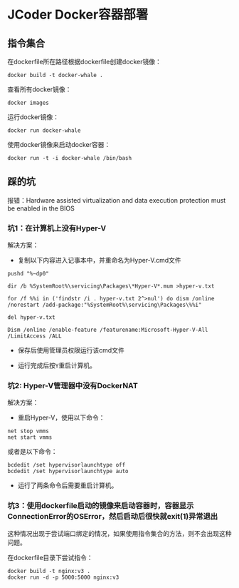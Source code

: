 # JCoder Docker容器部署

## 指令集合
在dockerfile所在路径根据dockerfile创建docker镜像：
```
docker build -t docker-whale .
```

查看所有docker镜像：
```
docker images
```

运行docker镜像：
```
docker run docker-whale
```

使用docker镜像来启动docker容器：
```
docker run -t -i docker-whale /bin/bash
```

## 踩的坑

报错：Hardware assisted virtualization and data execution protection must be enabled in the BIOS

### 坑1：在计算机上没有Hyper-V    

解决方案：
- 复制以下内容进入记事本中，并重命名为Hyper-V.cmd文件
```
pushd "%~dp0"

dir /b %SystemRoot%\servicing\Packages\*Hyper-V*.mum >hyper-v.txt

for /f %%i in ('findstr /i . hyper-v.txt 2^>nul') do dism /online /norestart /add-package:"%SystemRoot%\servicing\Packages\%%i"

del hyper-v.txt

Dism /online /enable-feature /featurename:Microsoft-Hyper-V-All /LimitAccess /ALL
```

- 保存后使用管理员权限运行该cmd文件

- 运行完成后按```Y```重启计算机。

### 坑2: Hyper-V管理器中没有DockerNAT

解决方案：     

- 重启Hyper-V，使用以下命令：        
```
net stop vmms
net start vmms
```

或者是以下命令：
```
bcdedit /set hypervisorlaunchtype off 
bcdedit /set hypervisorlaunchtype auto
```

- 运行了两条命令后需要重启计算机。

### 坑3：使用dockerfile启动的镜像来启动容器时，容器显示ConnectionError的OSError，然后启动后很快就exit(1)异常退出

这种情况出现于尝试端口绑定的情况，如果使用指令集合的方法，则不会出现这种问题。

在dockerfile目录下尝试指令：
```
docker build -t nginx:v3 .
docker run -d -p 5000:5000 nginx:v3
```


